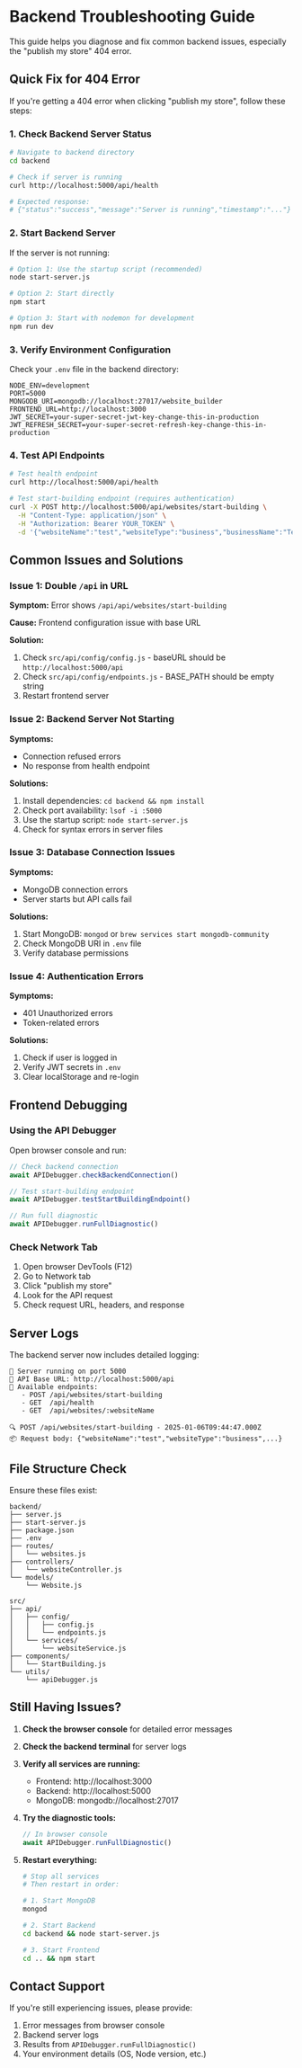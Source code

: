 # Backend Troubleshooting Guide

This guide helps you diagnose and fix common backend issues, especially the "publish my store" 404 error.

## Quick Fix for 404 Error

If you're getting a 404 error when clicking "publish my store", follow these steps:

### 1. Check Backend Server Status

```bash
# Navigate to backend directory
cd backend

# Check if server is running
curl http://localhost:5000/api/health

# Expected response:
# {"status":"success","message":"Server is running","timestamp":"..."}
```

### 2. Start Backend Server

If the server is not running:

```bash
# Option 1: Use the startup script (recommended)
node start-server.js

# Option 2: Start directly
npm start

# Option 3: Start with nodemon for development
npm run dev
```

### 3. Verify Environment Configuration

Check your `.env` file in the backend directory:

```env
NODE_ENV=development
PORT=5000
MONGODB_URI=mongodb://localhost:27017/website_builder
FRONTEND_URL=http://localhost:3000
JWT_SECRET=your-super-secret-jwt-key-change-this-in-production
JWT_REFRESH_SECRET=your-super-secret-refresh-key-change-this-in-production
```

### 4. Test API Endpoints

```bash
# Test health endpoint
curl http://localhost:5000/api/health

# Test start-building endpoint (requires authentication)
curl -X POST http://localhost:5000/api/websites/start-building \
  -H "Content-Type: application/json" \
  -H "Authorization: Bearer YOUR_TOKEN" \
  -d '{"websiteName":"test","websiteType":"business","businessName":"Test"}'
```

## Common Issues and Solutions

### Issue 1: Double `/api` in URL

**Symptom:** Error shows `/api/api/websites/start-building`

**Cause:** Frontend configuration issue with base URL

**Solution:**
1. Check `src/api/config/config.js` - baseURL should be `http://localhost:5000/api`
2. Check `src/api/config/endpoints.js` - BASE_PATH should be empty string
3. Restart frontend server

### Issue 2: Backend Server Not Starting

**Symptoms:**
- Connection refused errors
- No response from health endpoint

**Solutions:**
1. Install dependencies: `cd backend && npm install`
2. Check port availability: `lsof -i :5000`
3. Use the startup script: `node start-server.js`
4. Check for syntax errors in server files

### Issue 3: Database Connection Issues

**Symptoms:**
- MongoDB connection errors
- Server starts but API calls fail

**Solutions:**
1. Start MongoDB: `mongod` or `brew services start mongodb-community`
2. Check MongoDB URI in `.env` file
3. Verify database permissions

### Issue 4: Authentication Errors

**Symptoms:**
- 401 Unauthorized errors
- Token-related errors

**Solutions:**
1. Check if user is logged in
2. Verify JWT secrets in `.env`
3. Clear localStorage and re-login

## Frontend Debugging

### Using the API Debugger

Open browser console and run:

```javascript
// Check backend connection
await APIDebugger.checkBackendConnection()

// Test start-building endpoint
await APIDebugger.testStartBuildingEndpoint()

// Run full diagnostic
await APIDebugger.runFullDiagnostic()
```

### Check Network Tab

1. Open browser DevTools (F12)
2. Go to Network tab
3. Click "publish my store"
4. Look for the API request
5. Check request URL, headers, and response

## Server Logs

The backend server now includes detailed logging:

```
🚀 Server running on port 5000
📍 API Base URL: http://localhost:5000/api
🔗 Available endpoints:
   - POST /api/websites/start-building
   - GET  /api/health
   - GET  /api/websites/:websiteName

🔍 POST /api/websites/start-building - 2025-01-06T09:44:47.000Z
📦 Request body: {"websiteName":"test","websiteType":"business",...}
```

## File Structure Check

Ensure these files exist:

```
backend/
├── server.js
├── start-server.js
├── package.json
├── .env
├── routes/
│   └── websites.js
├── controllers/
│   └── websiteController.js
└── models/
    └── Website.js

src/
├── api/
│   ├── config/
│   │   ├── config.js
│   │   └── endpoints.js
│   └── services/
│       └── websiteService.js
├── components/
│   └── StartBuilding.js
└── utils/
    └── apiDebugger.js
```

## Still Having Issues?

1. **Check the browser console** for detailed error messages
2. **Check the backend terminal** for server logs
3. **Verify all services are running:**
   - Frontend: http://localhost:3000
   - Backend: http://localhost:5000
   - MongoDB: mongodb://localhost:27017

4. **Try the diagnostic tools:**
   ```javascript
   // In browser console
   await APIDebugger.runFullDiagnostic()
   ```

5. **Restart everything:**
   ```bash
   # Stop all services
   # Then restart in order:
   
   # 1. Start MongoDB
   mongod
   
   # 2. Start Backend
   cd backend && node start-server.js
   
   # 3. Start Frontend
   cd .. && npm start
   ```

## Contact Support

If you're still experiencing issues, please provide:
1. Error messages from browser console
2. Backend server logs
3. Results from `APIDebugger.runFullDiagnostic()`
4. Your environment details (OS, Node version, etc.)
